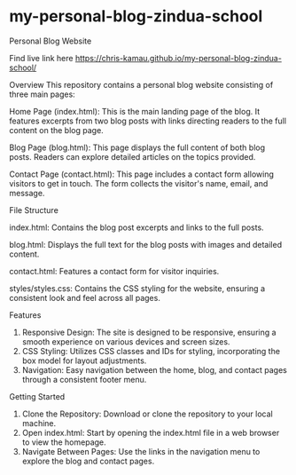 # my-personal-blog-zindua-school
Personal Blog Website

Find live link here
https://chris-kamau.github.io/my-personal-blog-zindua-school/

Overview
This repository contains a personal blog website consisting of three main pages:

Home Page (index.html): This is the main landing page of the blog. It features excerpts from two blog posts with links directing readers to the full content on the blog page.

Blog Page (blog.html): This page displays the full content of both blog posts. Readers can explore detailed articles on the topics provided.

Contact Page (contact.html): This page includes a contact form allowing visitors to get in touch. The form collects the visitor's name, email, and message.

File Structure

index.html: Contains the blog post excerpts and links to the full posts.

blog.html: Displays the full text for the blog posts with images and detailed content.

contact.html: Features a contact form for visitor inquiries.

styles/styles.css: Contains the CSS styling for the website, ensuring a consistent look and feel across all pages.

Features
1. Responsive Design: The site is designed to be responsive, ensuring a smooth experience on various devices and screen sizes.
2. CSS Styling: Utilizes CSS classes and IDs for styling, incorporating the box model for layout adjustments.
3. Navigation: Easy navigation between the home, blog, and contact pages through a consistent footer menu.

Getting Started
1. Clone the Repository: Download or clone the repository to your local machine.
2. Open index.html: Start by opening the index.html file in a web browser to view the homepage.
3. Navigate Between Pages: Use the links in the navigation menu to explore the blog and contact pages.